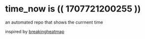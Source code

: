# time_now is (( 1707721200255 ))

an automated repo that shows the currnent time

inspired by [breakingheatmap](https://github.com/breakingheatmap/breakingheatmap)